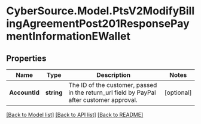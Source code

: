 # CyberSource.Model.PtsV2ModifyBillingAgreementPost201ResponsePaymentInformationEWallet
## Properties

Name | Type | Description | Notes
------------ | ------------- | ------------- | -------------
**AccountId** | **string** | The ID of the customer, passed in the return_url field by PayPal after customer approval.  | [optional] 

[[Back to Model list]](../README.md#documentation-for-models) [[Back to API list]](../README.md#documentation-for-api-endpoints) [[Back to README]](../README.md)

